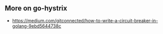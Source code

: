 ## More on go-hystrix
- https://medium.com/gitconnected/how-to-write-a-circuit-breaker-in-golang-9ebd5644738c